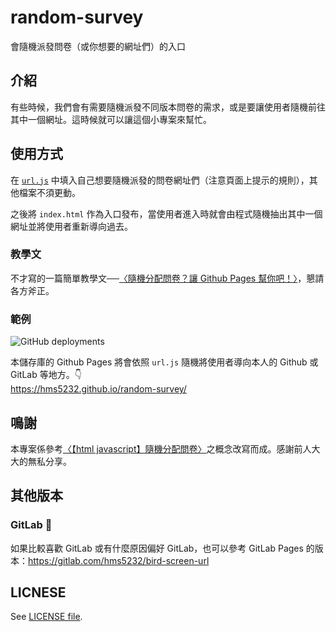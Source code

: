 # random-survey
會隨機派發問卷（或你想要的網址們）的入口

## 介紹
有些時候，我們會有需要隨機派發不同版本問卷的需求，或是要讓使用者隨機前往其中一個網址。這時候就可以讓這個小專案來幫忙。

## 使用方式
在 [`url.js`](url.js) 中填入自己想要隨機派發的問卷網址們（注意頁面上提示的規則），其他檔案不須更動。

之後將 `index.html` 作為入口發布，當使用者進入時就會由程式隨機抽出其中一個網址並將使用者重新導向過去。

### 教學文
不才寫的一篇簡單教學文──[〈隨機分配問卷？讓 Github Pages 幫你吧！〉](https://hms5232.medium.com/%E9%9A%A8%E6%A9%9F%E5%88%86%E9%85%8D%E5%95%8F%E5%8D%B7-%E8%AE%93-github-pages-%E5%B9%AB%E4%BD%A0%E5%90%A7-764372f26cd9)，懇請各方斧正。

### 範例
![GitHub deployments](https://img.shields.io/github/deployments/hms5232/random-survey/github-pages)

本儲存庫的 Github Pages 將會依照 `url.js` 隨機將使用者導向本人的 Github 或 GitLab 等地方。👇  
https://hms5232.github.io/random-survey/

## 鳴謝
本專案係參考[〈【html javascript】隨機分配問卷〉](http://g23988.blogspot.com/2015/08/html-javascript.html)之概念改寫而成。感謝前人大大的無私分享。

## 其他版本
### GitLab 🦊
如果比較喜歡 GitLab 或有什麼原因偏好 GitLab，也可以參考 GitLab Pages 的版本：https://gitlab.com/hms5232/bird-screen-url

## LICNESE
See [LICENSE file](LICENSE).

